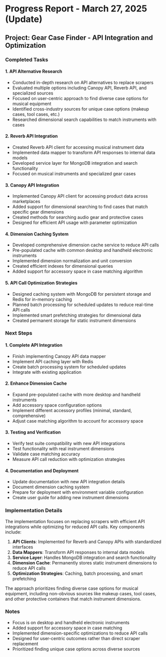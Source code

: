 # Progress Report - March 27, 2025 (Update)

## Project: Gear Case Finder - API Integration and Optimization

### Completed Tasks

#### 1. API Alternative Research
- Conducted in-depth research on API alternatives to replace scrapers
- Evaluated multiple options including Canopy API, Reverb API, and specialized sources
- Focused on user-centric approach to find diverse case options for musical equipment
- Identified cross-industry sources for unique case options (makeup cases, tool cases, etc.)
- Researched dimensional search capabilities to match instruments with cases

#### 2. Reverb API Integration
- Created Reverb API client for accessing musical instrument data
- Implemented data mapper to transform API responses to internal data models
- Developed service layer for MongoDB integration and search functionality
- Focused on musical instruments and specialized gear cases

#### 3. Canopy API Integration
- Implemented Canopy API client for accessing product data across marketplaces
- Added support for dimensional searching to find cases that match specific gear dimensions
- Created methods for searching audio gear and protective cases
- Designed for efficient API usage with parameter optimization

#### 4. Dimension Caching System
- Developed comprehensive dimension cache service to reduce API calls
- Pre-populated cache with common desktop and handheld electronic instruments
- Implemented dimension normalization and unit conversion
- Created efficient indexes for dimensional queries
- Added support for accessory space in case matching algorithm

#### 5. API Call Optimization Strategies
- Designed caching system with MongoDB for persistent storage and Redis for in-memory caching
- Planned batch processing for scheduled updates to reduce real-time API calls
- Implemented smart prefetching strategies for dimensional data
- Created permanent storage for static instrument dimensions

### Next Steps

#### 1. Complete API Integration
- Finish implementing Canopy API data mapper
- Implement API caching layer with Redis
- Create batch processing system for scheduled updates
- Integrate with existing application

#### 2. Enhance Dimension Cache
- Expand pre-populated cache with more desktop and handheld instruments
- Add accessory space configuration options
- Implement different accessory profiles (minimal, standard, comprehensive)
- Adjust case matching algorithm to account for accessory space

#### 3. Testing and Verification
- Verify test suite compatibility with new API integrations
- Test functionality with real instrument dimensions
- Validate case matching accuracy
- Measure API call reduction with optimization strategies

#### 4. Documentation and Deployment
- Update documentation with new API integration details
- Document dimension caching system
- Prepare for deployment with environment variable configuration
- Create user guide for adding new instrument dimensions

### Implementation Details

The implementation focuses on replacing scrapers with efficient API integrations while optimizing for reduced API calls. Key components include:

1. **API Clients**: Implemented for Reverb and Canopy APIs with standardized interfaces
2. **Data Mappers**: Transform API responses to internal data models
3. **Service Layer**: Handles MongoDB integration and search functionality
4. **Dimension Cache**: Permanently stores static instrument dimensions to reduce API calls
5. **Optimization Strategies**: Caching, batch processing, and smart prefetching

The approach prioritizes finding diverse case options for musical equipment, including non-obvious sources like makeup cases, tool cases, and other protective containers that match instrument dimensions.

### Notes
- Focus is on desktop and handheld electronic instruments
- Added support for accessory space in case matching
- Implemented dimension-specific optimizations to reduce API calls
- Designed for user-centric outcomes rather than direct scraper replacement
- Prioritized finding unique case options across diverse sources
